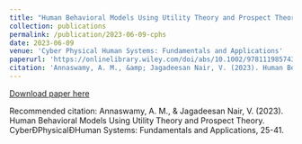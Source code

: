 ```yaml
---
title: "Human Behavioral Models Using Utility Theory and Prospect Theory"
collection: publications
permalink: /publication/2023-06-09-cphs
date: 2023-06-09
venue: 'Cyber Physical Human Systems: Fundamentals and Applications'
paperurl: 'https://onlinelibrary.wiley.com/doi/abs/10.1002/9781119857433.ch2 '
citation: 'Annaswamy, A. M., &amp; Jagadeesan Nair, V. (2023). Human Behavioral Models Using Utility Theory and Prospect Theory. CyberÐPhysicalÐHuman Systems: Fundamentals and Applications, 25-41.'
---
```


<a href='https://onlinelibrary.wiley.com/doi/abs/10.1002/9781119857433.ch2 '>Download paper here</a>

Recommended citation: Annaswamy, A. M., & Jagadeesan Nair, V. (2023). Human Behavioral Models Using Utility Theory and Prospect Theory. CyberÐPhysicalÐHuman Systems: Fundamentals and Applications, 25-41.